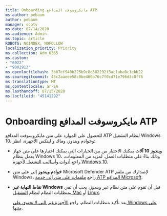 ```yaml
---
title: Onboarding مايكروسوفت المدافع ATP
ms.author: pebaum
author: pebaum
manager: scotv
ms.date: 07/14/2020
ms.audience: Admin
ms.topic: article
ROBOTS: NOINDEX, NOFOLLOW
localization_priority: Priority
ms.collection: Adm_O365
ms.custom:
- "6022"
- "9002913"
ms.openlocfilehash: 3b07ef940b225b9c8d382292f3ac1aba0c1ebb22
ms.sourcegitcommit: 45c2aaeee58c0be466b76c7f0cd71e796d3c8f76
ms.translationtype: MT
ms.contentlocale: ar-SA
ms.lasthandoff: 07/15/2020
ms.locfileid: "45141292"
---
```

# <a name="onboarding-microsoft-defender-atp"></a>Onboarding مايكروسوفت المدافع ATP

للحصول على الموارد على متن مايكروسوفت المدافع ATP لنظام التشغيل Windows 10، وخوادم ويندوز، وماك و لينكس الأجهزة، انظر: 

- **ويندوز 10 آلات** يمكنك الاختيار من بين الخيارات التي يمكنك اختيارها على متن جهاز يعمل بنظام Windows 10، وذلك بناءً على متطلبات العمل. لمزيد من المعلومات، راجع [أدوات وأساليب التشغيل لأجهزة Windows 10](https://docs.microsoft.com/windows/security/threat-protection/microsoft-defender-atp/configure-endpoints). 

- **خوادم ويندوز** إلى على متن Microsoft Defender ATP لإصدارك من ملقم Windows، راجع [ملقمات على متن إلى خدمة ATP المدافع Microsoft](https://docs.microsoft.com/windows/security/threat-protection/microsoft-defender-atp/configure-server-endpoints).

- **نقاط النهاية غير Windows**  قبل أن تقوم على متن نظام غير ويندوز، يجب أن تفي بمتطلبات النظام لنظام [التشغيل Mac](https://docs.microsoft.com/windows/security/threat-protection/microsoft-defender-atp/microsoft-defender-atp-mac#system-requirements) أو [Linux](https://docs.microsoft.com/windows/security/threat-protection/microsoft-defender-atp/microsoft-defender-atp-linux#system-requirements).

    بعد تأكيد متطلبات النظام، راجع [الأجهزة غير التي لا تحتوي على Windows على متنها](https://docs.microsoft.com/windows/security/threat-protection/microsoft-defender-atp/configure-endpoints-non-windows#onboarding-non-windows-machines).